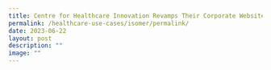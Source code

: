 ```yaml
---
title: Centre for Healthcare Innovation Revamps Their Corporate Website
permalink: /healthcare-use-cases/isomer/permalink/
date: 2023-06-22
layout: post
description: ""
image: ""
---
```

